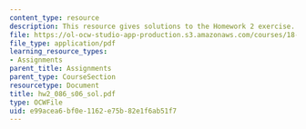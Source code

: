 ```yaml
---
content_type: resource
description: This resource gives solutions to the Homework 2 exercise.
file: https://ol-ocw-studio-app-production.s3.amazonaws.com/courses/18-086-mathematical-methods-for-engineers-ii-spring-2006/e99acea6bf0e1162e75b82e1f6ab51f7_hw2_086_s06_sol.pdf
file_type: application/pdf
learning_resource_types:
- Assignments
parent_title: Assignments
parent_type: CourseSection
resourcetype: Document
title: hw2_086_s06_sol.pdf
type: OCWFile
uid: e99acea6-bf0e-1162-e75b-82e1f6ab51f7
---
```

